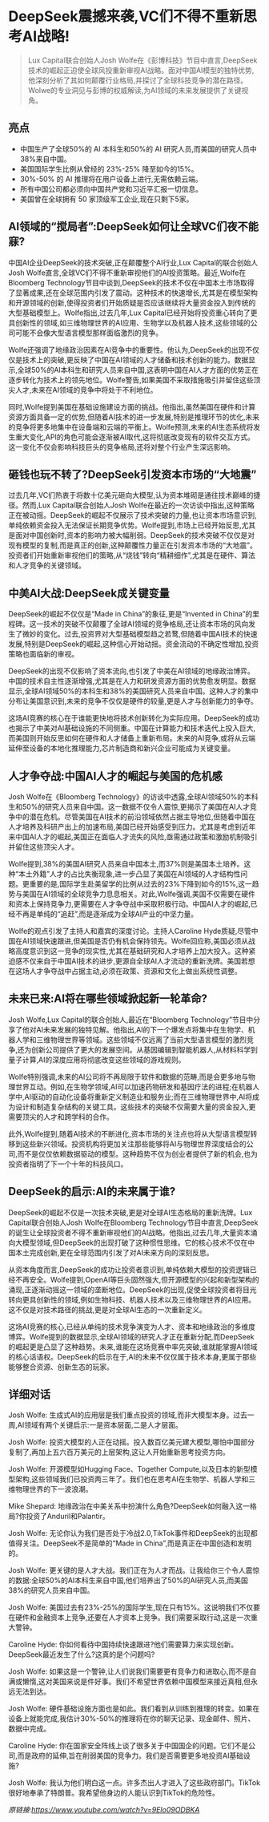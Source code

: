 # DeepSeek震撼来袭,VC们不得不重新思考AI战略!

>Lux Capital联合创始人Josh Wolfe在《彭博科技》节目中直言,DeepSeek技术的崛起正迫使全球风投重新审视AI战略。面对中国AI模型的独特优势,他深刻分析了其如何颠覆行业格局,并探讨了全球科技竞争的潜在路径。Wolwe的专业洞见与彭博的权威解读,为AI领域的未来发展提供了关键视角。

## 亮点

- 中国生产了全球50%的 AI 本科生和50%的 AI 研究人员,而美国的研究人员中38%来自中国。  
- 美国国际学生比例从曾经的 23%-25% 降至如今的15%。  
- 30%-50% 的 AI 推理将在用户设备上进行,无需依赖云端。  
- 所有中国公司都必须向中国共产党和习近平汇报一切信息。  
- 美国曾在全球拥有 50 家顶级军工企业,现在只剩下5家。

## AI领域的“搅局者”:DeepSeek如何让全球VC们夜不能寐?
中国AI企业DeepSeek的技术突破,正在颠覆整个AI行业,Lux Capital的联合创始人Josh Wolfe直言,全球VC们不得不重新审视他们的AI投资策略。最近,Wolfe在Bloomberg Technology节目中谈到,DeepSeek的技术不仅在中国本土市场取得了显著成果,还在全球范围内引发了震动。这种技术的快速增长,尤其是在模型架构和开源领域的创新,使得投资者们开始质疑是否应该继续将大量资金投入到传统的大型基础模型上。Wolfe指出,过去几年,Lux Capital已经开始将投资重心转向了更具创新性的领域,如三维物理世界的AI应用、生物学以及机器人技术,这些领域的公司可能不会像大型语言模型那样面临激烈的竞争。

Wolfe还强调了地缘政治因素在AI竞争中的重要性。他认为,DeepSeek的出现不仅仅是技术上的突破,更反映了中国在AI领域的人才储备和技术创新的能力。数据显示,全球50%的AI本科生和研究人员来自中国,这表明中国在AI人才方面的优势正在逐步转化为技术上的领先地位。Wolfe警告,如果美国不采取措施吸引并留住这些顶尖人才,未来在AI领域的竞争中将处于不利地位。

同时,Wolfe提到美国在基础设施建设方面的挑战。他指出,虽然美国在硬件和计算资源方面具备一定的优势,但随着AI技术的进一步发展,特别是推理环节的优化,未来的竞争将更多地集中在设备端和云端的平衡上。Wolfe预测,未来的AI生态系统将发生重大变化,API的角色可能会逐渐被AI取代,这将彻底改变现有的软件交互方式。这一变化不仅会影响科技巨头的竞争格局,还将对整个行业产生深远影响。

## 砸钱也玩不转了?DeepSeek引发资本市场的“大地震”
过去几年,VC们热衷于将数十亿美元砸向大模型,认为资本堆砌是通往技术巅峰的捷径。然而,Lux Capital联合创始人Josh Wolfe在最近的一次访谈中指出,这种策略正在被动摇。DeepSeek的崛起不仅展示了技术突破的力量,也让资本市场意识到,单纯依赖资金投入无法保证长期竞争优势。Wolfe提到,市场上已经开始反思,尤其是面对中国创新时,资本的影响力被大幅削弱。DeepSeek的技术突破不仅仅是对现有模型的复制,而是真正的创新,这种颠覆性力量正在引发资本市场的“大地震”。投资者们开始重新审视他们的策略,从“烧钱”转向“精耕细作”,尤其是在硬件、算法和人才竞争的关键领域。

## 中美AI大战:DeepSeek成关键变量
DeepSeek的崛起不仅仅是“Made in China”的象征,更是“Invented in China”的里程碑。这一技术的突破不仅颠覆了全球AI领域的竞争格局,还让资本市场的风向发生了微妙的变化。过去,投资界对大型基础模型趋之若鹜,但随着中国AI技术的快速发展,特别是DeepSeek的崛起,这种信心开始动摇。资金流动的不确定性增加,投资策略也面临新的审视。  

DeepSeek的出现不仅影响了资本流向,也引发了中美在AI领域的地缘政治博弈。中国的技术自主性逐渐增强,尤其是在人力和研发资源方面的优势愈发明显。数据显示,全球AI领域50%的本科生和38%的美国研究人员来自中国。这种人才的集中分布让美国意识到,未来的竞争不仅仅是硬件的较量,更是人才与创新能力的争夺。  

这场AI竞赛的核心在于谁能更快地将技术创新转化为实际应用。DeepSeek的成功也揭示了中美对AI基础设施的不同侧重。中国在计算能力和技术迭代上投入巨大,而美国则开始反思如何在硬件和人才储备上重新布局。未来的AI竞争,或将从云端延伸至设备的本地化推理能力,芯片制造商和新兴企业可能成为关键变量。

## 人才争夺战:中国AI人才的崛起与美国的危机感
Josh Wolfe在《Bloomberg Technology》的访谈中透露,全球AI领域50%的本科生和50%的研究人员来自中国。这一数据不仅令人震惊,更揭示了美国在AI人才竞争中的潜在危机。尽管美国在AI技术的前沿领域依然占据主导地位,但随着中国在人才培养及科研产出上的加速布局,美国已经开始感受到压力。尤其是考虑到近年来中国AI人才的崛起,美国正在面临人才流失的风险,亟需通过政策和激励机制吸引并留住这些顶尖人才。

Wolfe提到,38%的美国AI研究人员来自中国本土,而37%则是美国本土培养。这种“本土外籍”人才的占比失衡现象,进一步凸显了美国在AI领域的人才结构性问题。更重要的是,国际学生赴美留学的比例从过去的23%下降到如今的15%,这一趋势与美国在AI领域的全球竞争力息息相关。对此,Wolfe强调,美国不仅需要在硬件和资本上保持竞争力,更需要在人才争夺战中采取积极行动。中国AI人才的崛起,已经不再是单纯的“追赶”,而是逐渐成为全球AI产业的中坚力量。

Wolfe的观点引发了主持人和嘉宾的深度讨论。主持人Caroline Hyde质疑,尽管中国在AI领域快速跟进,但美国是否仍有机会保持领先。Wolfe回应称,美国必须从战略高度意识到这一竞争的现实性,尤其在基础研究和人才培养上加大投入。这种紧迫感不仅来自于中国AI技术的进步,更源自全球AI人才流动的重新洗牌。美国若想在这场人才争夺战中占据主动,必须在政策、资源和文化上做出系统性调整。

## 未来已来:AI将在哪些领域掀起新一轮革命?
Josh Wolfe,Lux Capital的联合创始人,最近在“Bloomberg Technology”节目中分享了他对AI未来发展的独特见解。他指出,AI的下一个爆发点将集中在生物学、机器人学和三维物理世界等领域。这些领域不仅远离了当前大型语言模型的激烈竞争,还为创新公司提供了更大的发展空间。从基因编辑到智能机器人,从材料科学到量子计算,AI的深度应用将彻底改变这些领域的游戏规则。

Wolfe特别强调,未来的AI公司将不再局限于软件和数据的范畴,而是会更多地与物理世界互动。例如,在生物学领域,AI可以加速药物研发和基因疗法的进程;在机器人学中,AI驱动的自动化设备将重新定义制造业和服务业;而在三维物理世界中,AI将成为设计和制造复杂结构的关键工具。这些技术的突破不仅需要大量的资金投入,更需要顶尖的人才和跨学科的合作。

此外,Wolfe提到,随着AI技术的不断进化,资本市场的关注点也将从大型语言模型转移到这些新兴领域。投资机构将更加关注那些能够将AI与物理世界深度结合的公司,而不是仅仅依赖数据驱动的模型。这种趋势不仅为创业者提供了新的机会,也为投资者指明了下一个十年的科技风口。

## DeepSeek的启示:AI的未来属于谁?
DeepSeek的崛起不仅是一次技术突破,更是对全球AI生态格局的重新洗牌。Lux Capital联合创始人Josh Wolfe在Bloomberg Technology节目中直言,DeepSeek的诞生让全球投资者不得不重新审视他们的AI战略。他指出,过去几年,大量资本涌向大模型领域,但DeepSeek的出现打破了这种惯性思维。它的核心技术不仅在中国本土完成创新,更在全球范围内引发了对AI未来方向的深刻反思。

从资本角度而言,DeepSeek的成功让投资者意识到,单纯依赖大模型的投资逻辑已经不再安全。Wolfe提到,OpenAI等巨头固然强大,但开源模型的兴起和新型架构的涌现,正逐渐动摇这一领域的垄断地位。DeepSeek的出现,促使全球投资者将目光转向更具创新性的领域,例如生物科技、机器人技术以及三维物理世界的AI应用。这不仅是对技术路径的挑战,更是对全球AI生态的一次重新定义。

这场AI竞赛的核心,已经从单纯的技术竞争演变为人才、资本和地缘政治的多维度博弈。Wolfe提到的数据显示,全球AI领域的研究人才正在重新分配,而DeepSeek的崛起更是凸显了这种趋势。未来,谁能在这场竞赛中率先突破,谁就能掌握AI领域的核心话语权。DeepSeek的启示在于,AI的未来不仅仅属于技术本身,更属于那些能够整合资源、创新生态的玩家。

## 详细对话
Josh Wolfe: 生成式AI的应用层是我们重点投资的领域,而非大模型本身。过去一周,AI领域有两个关键启示:一是资本层面,二是人才层面。

Josh Wolfe: 投资大模型的人正在动摇。投入数百亿美元建大模型,哪怕中国部分复制了,再加上五六百万美元的上层架构,这让人开始重新思考投资方向。

Josh Wolfe: 开源模型如Hugging Face、Together Compute,以及日本的新型模型架构,这些领域我们已投资两三年了。我们也在思考AI在生物学、机器人学和三维物理世界的下一波浪潮。

Mike Shepard: 地缘政治在中美关系中扮演什么角色?DeepSeek如何融入这一格局?你投资了Anduril和Palantir。

Josh Wolfe: 无论你认为我们是否处于冷战2.0,TikTok事件和DeepSeek的出现都值得关注。DeepSeek不是简单的“Made in China”,而是真正在中国创造和发明的。

Josh Wolfe: 更关键的是人才大战。我们正在为人才而战。让我给你三个令人震惊的数据:全球50%的AI本科生来自中国,他们培养出了50%的AI研究人员,而美国38%的研究人员来自中国。

Josh Wolfe: 美国过去有23%-25%的国际学生,现在只有15%。这说明我们不仅要在硬件和金融资本上竞争,还要在人才资本上竞争。我们需要采取行动,这是一次重大警钟。

Caroline Hyde: 你如何看待中国持续快速跟进?他们需要算力来实现创新。DeepSeek最近发生了什么?这真的是个问题吗?

Josh Wolfe: 如果这是一个警钟,让人们说我们需要更有竞争力和进取心,而不是自满或懒惰,这对美国来说是件好事。我们不希望世界依赖中国模型来接近真相,但永远无法到达。

Josh Wolfe: 硬件基础设施方面也是如此。我们看到从训练到推理的转变。如果在设备上就能完成,我估计30%-50%的推理将在你的聊天记录、现金邮件、照片、数据中完成。

Caroline Hyde: 你在国家安全阵线上谈了很多关于中国国企的问题。它们不是公司,而是政府的延伸,旨在削弱美国的竞争力。我们是否需要更多地投资AI基础设施?

Josh Wolfe: 我认为他们明白这一点。许多杰出人才进入了这些政府部门。TikTok很好地奉承了特朗普。我希望他身边的人能认识到TikTok的危险性。

_原链接:https://www.youtube.com/watch?v=9Elo09ODBKA_